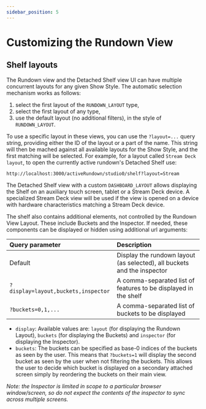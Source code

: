 ```yaml
---
sidebar_position: 5
---
```


# Customizing the Rundown View

## 

## Shelf layouts

The Rundown view and the Detached Shelf view UI can have multiple concurrent layouts for any given Show Style. The automatic selection mechanism works as follows:

1. select the first layout of the `RUNDOWN_LAYOUT` type,
2. select the first layout of any type,
3. use the default layout \(no additional filters\), in the style of `RUNDOWN_LAYOUT`.

To use a specific layout in these views, you can use the `?layout=...` query string, providing either the ID of the layout or a part of the name. This string will then be mached against all available layouts for the Show Style, and the first matching will be selected. For example, for a layout called `Stream Deck layout`, to open the currently active rundown's Detached Shelf use:

`http://localhost:3000/activeRundown/studio0/shelf?layout=Stream`

The Detached Shelf view with a custom `DASHBOARD_LAYOUT` allows displaying the Shelf on an auxiliary touch screen, tablet or a Stream Deck device. A specialized Stream Deck view will be used if the view is opened on a device with hardware characteristics matching a Stream Deck device.

The shelf also contains additional elements, not controlled by the Rundown View Layout. These include Buckets and the Inspector. If needed, these components can be displayed or hidden using additional url arguments:

| Query parameter | Description |
| :--- | :--- |
| Default | Display the rundown layout \(as selected\), all buckets and the inspector |
| `?display=layout,buckets,inspector` | A comma-separated list of features to be displayed in the shelf |
| `?buckets=0,1,...` | A comma-separated list of buckets to be displayed |

* `display`: Available values are: `layout` \(for displaying the Rundown Layout\), `buckets` \(for displaying the Buckets\) and `inspector` \(for displaying the Inspector\).
* `buckets`: The buckets can be specified as base-0 indices of the buckets as seen by the user. This means that `?buckets=1` will display the second bucket as seen by the user when not filtering the buckets. This allows the user to decide which bucket is displayed on a secondary attached screen simply by reordering the buckets on their main view.

_Note: the Inspector is limited in scope to a particular browser window/screen, so do not expect the contents of the inspector to sync across multiple screens._

